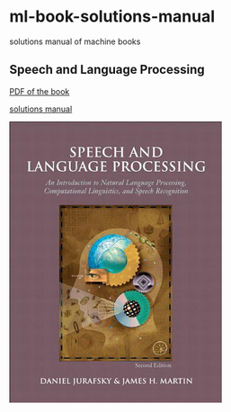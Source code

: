 # ml-book-solutions-manual

solutions manual of machine books


## Speech and Language Processing

[PDF of the book](https://web.stanford.edu/~jurafsky/slp3/ed3book.pdf)

[solutions manual](./speech-and-language-processing/)

![Speech and Language Processing](./images/cover-speech-and-language-processing.jpg)
